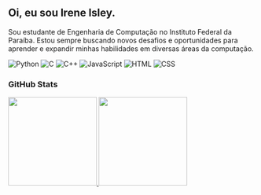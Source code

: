 ## Oi, eu sou Irene Isley.

Sou estudante de Engenharia de Computação no Instituto Federal da Paraíba. Estou sempre buscando novos desafios e oportunidades para aprender e expandir minhas habilidades em diversas áreas da computação.

<p>
  <img src="https://img.shields.io/badge/Python-3776AB?style=for-the-badge&logo=python&logoColor=white" alt="Python"/>
  <img src="https://img.shields.io/badge/C-A8B9CC?style=for-the-badge&logo=c&logoColor=white" alt="C"/>
  <img src="https://img.shields.io/badge/C%2B%2B-00599C?style=for-the-badge&logo=c%2B%2B&logoColor=white" alt="C++"/>
  <img src="https://img.shields.io/badge/JavaScript-F7DF1E?style=for-the-badge&logo=javascript&logoColor=black" alt="JavaScript"/>
  <img src="https://img.shields.io/badge/HTML-E34F26?style=for-the-badge&logo=html5&logoColor=white" alt="HTML"/>
  <img src="https://img.shields.io/badge/CSS-1572B6?style=for-the-badge&logo=css3&logoColor=white" alt="CSS"/>
</p>

### GitHub Stats
<div>
  <a href="https://github.com/ireneisley">
    <img height="180em" src="https://github-readme-stats.vercel.app/api?username=ireneisley&show_icons=true&theme=dark&include_all_commits=true&count_private=true"/>
    <img height="180em" src="https://github-readme-stats.vercel.app/api/top-langs/?username=ireneisley&layout=compact&langs_count=16&theme=dark"/>
  </a>
</div>
